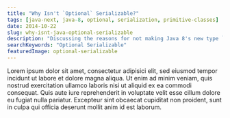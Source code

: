 ```yaml
---
title: "Why Isn't `Optional` Serializable?"
tags: [java-next, java-8, optional, serialization, primitive-classes]
date: 2014-10-22
slug: why-isnt-java-optional-serializable
description: "Discussing the reasons for not making Java 8's new type `Optional` serializable."
searchKeywords: "Optional Serializable"
featuredImage: optional-serializable
---
```


Lorem ipsum dolor sit amet, consectetur adipisici elit, sed eiusmod tempor incidunt ut labore et dolore magna aliqua.
Ut enim ad minim veniam, quis nostrud exercitation ullamco laboris nisi ut aliquid ex ea commodi consequat.
Quis aute iure reprehenderit in voluptate velit esse cillum dolore eu fugiat nulla pariatur.
Excepteur sint obcaecat cupiditat non proident, sunt in culpa qui officia deserunt mollit anim id est laborum.